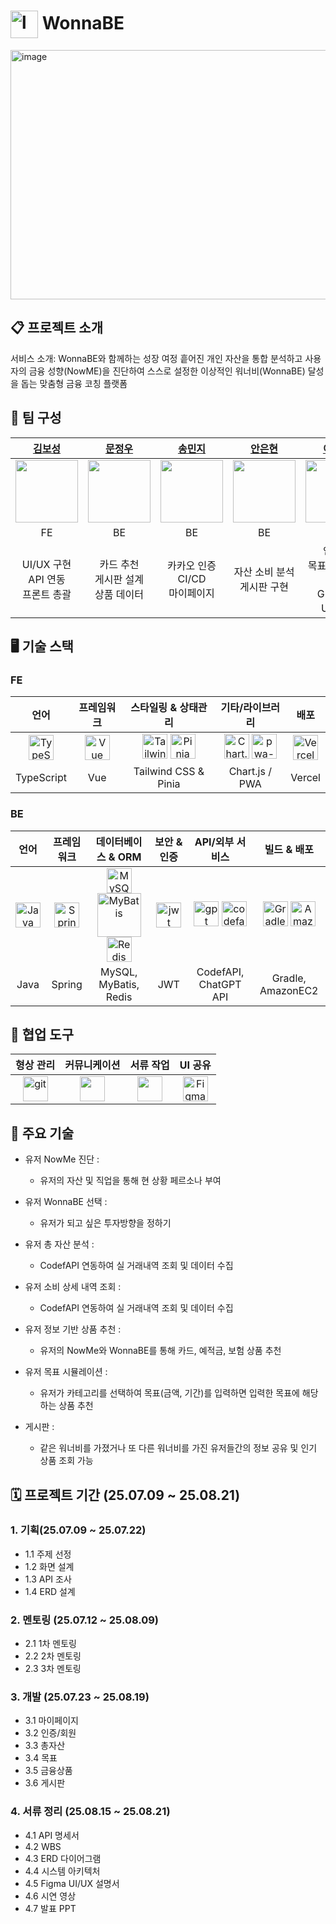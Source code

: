 <h1>
  <img
    src="https://github.com/user-attachments/assets/8f522122-cca1-49c6-8296-2f7cbd3b55f8"
    width="44" height="44" alt="logo" align="absmiddle" />
  WonnaBE
</h1>
  
<img width="710" height="399" alt="image" src="https://github.com/user-attachments/assets/5af25561-b0bf-4ed4-9e8b-9a509033e66b" />

## 📋 프로젝트 소개

서비스 소개: WonnaBE와 함께하는 성장 여정
흩어진 개인 자산을 통합 분석하고 사용자의 금융 성향(NowME)을 진단하여 스스로 설정한 이상적인 워너비(WonnaBE) 달성을 돕는 맞춤형 금융 코칭 플랫폼

## 👤 팀 구성

| [김보성](https://github.com/greentea0413) | [문정우](https://github.com/JungwooMoon) | [송민지](https://github.com/star075) | [안은현](https://github.com/eunhyeon5322) | [이찬양](https://github.com/cyLee1111) | [정민지](https://github.com/minzzz995) | [최연아](https://github.com/camellia785) |
| :-: | :-: | :-: | :-: | :-: | :-: | :-: |
| <img src="https://avatars.githubusercontent.com/u/124684536?v=4" width="100"/> | <img src="https://avatars.githubusercontent.com/u/126760153?v=4" width="100"/> | <img src="https://avatars.githubusercontent.com/u/203580692?v=4" width="100"/> | <img src="https://avatars.githubusercontent.com/u/90364682?v=4" width="100"/> | <img src="https://avatars.githubusercontent.com/u/94686233?v=4" width="100"/> | <img src="https://avatars.githubusercontent.com/u/82856122?v=4" width="100"/> | <img src="https://avatars.githubusercontent.com/u/79030514?v=4" width="100"/> |
| FE | BE | BE | BE | BE | BE | BE |
| UI/UX 구현 <br/> API 연동 <br/> 프론트 총괄 | 카드 추천 <br/> 게시판 설계 <br/> 상품 데이터 | 카카오 인증 <br/> CI/CD <br/> 마이페이지 | 자산 소비 분석 <br/> 게시판 구현 | 인프라 <br/> 목표 시뮬레이션 <br/> GPT API <br/> UI 통합 | CODEF 자산 동기화 <br/> 인증/회원 | 보험 추천 <br/> 예적금 추천 <br/> 상품데이터 |

## 🖥️ 기술 스택


### FE
| 언어 | 프레임워크 | 스타일링 & 상태관리 | 기타/라이브러리 | 배포 |
| :-: | :-: | :-: | :-: | :-: |
| <img src="https://upload.wikimedia.org/wikipedia/commons/4/4c/Typescript_logo_2020.svg" width="40" height="40" alt="TypeScript" /> | <img src="https://upload.wikimedia.org/wikipedia/commons/9/95/Vue.js_Logo_2.svg" width="40" height="40" alt="Vue" /> | <img src="https://upload.wikimedia.org/wikipedia/commons/d/d5/Tailwind_CSS_Logo.svg" width="40" height="40" alt="Tailwind CSS" /> <img src="https://pinia.vuejs.org/logo.svg" width="40" height="40" alt="Pinia" /> | <img src="https://cdn.jsdelivr.net/gh/devicons/devicon/icons/chartjs/chartjs-original.svg" width="40" height="40" alt="Chart.js" /> <img width="40" height="40" alt="pwa-removebg-preview" src="https://github.com/user-attachments/assets/65307f23-c536-4e0f-998a-580a2cd55e4c" /> | <img src="https://www.vectorlogo.zone/logos/vercel/vercel-icon.svg" width="40" height="40" alt="Vercel" /> |
|TypeScript | Vue | Tailwind CSS & Pinia | Chart.js / PWA| Vercel |

### BE
| 언어 | 프레임워크 | 데이터베이스 & ORM | 보안 & 인증 | API/외부 서비스 | 빌드 & 배포 |
| :-: | :-: | :-: | :-: | :-: | :-: |
|<img src="https://www.vectorlogo.zone/logos/java/java-icon.svg" width="40" height="40" alt="Java" /> | <img src="https://www.vectorlogo.zone/logos/springio/springio-icon.svg" width="40" height="40" alt="Spring" /> | <img src="https://www.vectorlogo.zone/logos/mysql/mysql-icon.svg" width="40" height="40" alt="MySQL" /> <img src="https://mybatis.org/images/mybatis-logo.png" width="70" alt="MyBatis" /> <img src="https://www.vectorlogo.zone/logos/redis/redis-icon.svg" width="40" height="40" alt="Redis" />  | <img width="40" height="40" alt="jwt" src="https://github.com/user-attachments/assets/d36f48e6-d2a6-4b58-9a97-3cb0d3b45b69" />| <img width="40" height="40" alt="gpt" src="https://github.com/user-attachments/assets/01c80489-da8d-4267-9981-f9d7a27bfc84" /> <img width="40" height="40" alt="codefapi" src="https://github.com/user-attachments/assets/fe45b573-b4ed-4be5-9858-ef143d8bdcef" />  | <img src="https://www.vectorlogo.zone/logos/gradle/gradle-icon.svg" width="40" height="40" alt="Gradle" /> <img src="https://www.vectorlogo.zone/logos/amazon_aws/amazon_aws-icon.svg" width="40" height="40" alt="Amazon EC2" />|
| Java | Spring | MySQL, MyBatis, Redis | JWT | CodefAPI, ChatGPT API | Gradle, AmazonEC2 |

## 🤝 협업 도구

| 형상 관리 | 커뮤니케이션 | 서류 작업 | UI 공유 |
| :-: | :-: | :-: | :-: |
| <img width="40" height="40" alt="git" src="https://github.com/user-attachments/assets/e6eb93e2-b0a4-43ee-a44d-8a321cc4f35e"  />| <img src="https://cdn.worldvectorlogo.com/logos/slack-new-logo.svg" width="40" height="40"/> <br/>  | <img src="https://upload.wikimedia.org/wikipedia/commons/4/45/Notion_app_logo.png" width="40" height="40"/> <br/> | <img src="https://static.figma.com/app/icon/1/favicon.png" width="40" height="40" alt="Figma"/> <br/>  |

## 💾 주요 기술
- 유저 NowMe 진단 :
  - 유저의 자산 및 직업을 통해 현 상황 페르소나 부여
     
- 유저 WonnaBE 선택 :
  - 유저가 되고 싶은 투자방향을 정하기
    
- 유저 총 자산 분석 :
  - CodefAPI 연동하여 실 거래내역 조회 및 데이터 수집
    
- 유저 소비 상세 내역 조회 :
  - CodefAPI 연동하여 실 거래내역 조회 및 데이터 수집
    
- 유저 정보 기반 상품 추천 :
  - 유저의 NowMe와 WonnaBE를 통해 카드, 예적금, 보험 상품 추천
    
- 유저 목표 시뮬레이션 :
  - 유저가 카테고리를 선택하여 목표(금액, 기간)를 입력하면 입력한 목표에 해당하는 상품 추천
    
- 게시판 :
  - 같은 워너비를 가졌거나 또 다른 워너비를 가진 유저들간의 정보 공유 및 인기 상품 조회 가능


## 🗓️ 프로젝트 기간 (25.07.09 ~ 25.08.21)

### 1. 기획(25.07.09 ~ 25.07.22)
- 1.1 주제 선정
- 1.2 화면 설계
- 1.3 API 조사
- 1.4 ERD 설계

### 2. 멘토링	(25.07.12 ~ 25.08.09)
- 2.1 1차 멘토링
- 2.2 2차 멘토링
- 2.3 3차 멘토링

### 3. 개발 (25.07.23 ~ 25.08.19)
- 3.1 마이페이지
- 3.2 인증/회원
- 3.3 총자산
- 3.4 목표
- 3.5 금융상품
- 3.6 게시판

### 4. 서류 정리 (25.08.15 ~ 25.08.21)
- 4.1 API 명세서
- 4.2 WBS
- 4.3 ERD 다이어그램
- 4.4 시스템 아키텍처
- 4.5 Figma UI/UX 설명서 
- 4.6 시연 영상
- 4.7 발표 PPT

  
